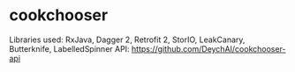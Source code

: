 # cookchooser
Libraries used: RxJava, Dagger 2, Retrofit 2, StorIO, LeakCanary, Butterknife, LabelledSpinner
API: https://github.com/DeychAI/cookchooser-api
